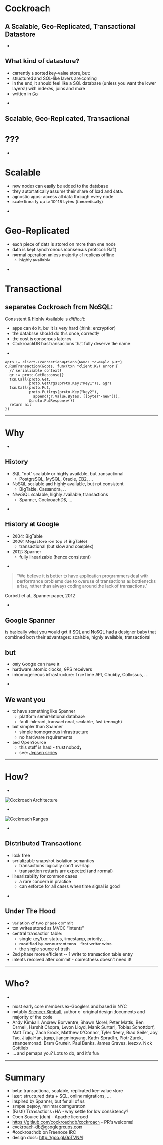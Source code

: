 # Cockroach

## A Scalable, Geo-Replicated, Transactional Datastore

-

## What kind of datastore?

* currently a sorted key-value store, but:
* structured and SQL-like layers are coming
* in the end, it should feel like a SQL database (unless you want the lower
layers!) with indexes, joins and more
* written in [Go](http://golang.org)


-

## Scalable, Geo-Replicated, Transactional

# ???

-

# Scalable
* new nodes can easily be added to the database
* they automatically assume their share of load and data.
* agnostic apps: access all data through every node
* scale linearly up to 10^18 bytes (theoretically)


-

# Geo-Replicated
* each piece of data is stored on more than one node
* data is kept synchronous (consensus protocol: Raft)
* normal operation unless majority of replicas offline
  * highly available


-

# Transactional

## separates Cockroach from NoSQL:

Consistent & Highly Available is *difficult*:

* apps can do it, but it is very hard (think: encryption)
* the database should do this once, correctly
* the cost is consensus latency
* CockroachDB has transactions that fully deserve the name


-

```
opts := client.TransactionOptions{Name: "example put"}
c.RunTransaction(&opts, func(txn *client.KV) error {
  // serializable context!
  gr := proto.GetResponse{}
  txn.Call(proto.Get,
           proto.GetArgs(proto.Key("key1")), &gr)
  txn.Call(proto.Put,
           proto.PutArgs(proto.Key("key2"),
             append(gr.Value.Bytes, []byte("-new"))),
           &proto.PutResponse{})
  return nil
})
```


---

# Why


-

## History

* SQL "not" scalable or highly available, but transactional
  * PostgreSQL, MySQL, Oracle, DB2, ...
* NoSQL scalable and highly available, but not consistent
  * BigTable, Cassandra, ...
* NewSQL scalable, highly available, transactions
  * Spanner, CockroachDB, ...


-

## History at Google

* 2004: BigTable
* 2006: Megastore (on top of BigTable)
  * transactional (but slow and complex)
* 2012: Spanner
  * fully linearizable (hence consistent)


-

>“We believe it is better to have application programmers deal with performance problems due to overuse of transactions as bottlenecks arise, rather than always coding around the lack of transactions.”

Corbett et al., Spanner paper, 2012


-

## Google Spanner

is basically what you would get if SQL and NoSQL had a designer baby that combined
both their advantages: scalable, highly available, transactional

## but

* only Google can have it
* hardware: atomic clocks, GPS receivers
* inhomogeneous infrastructure: TrueTime API, Chubby, Collossus, ...


-

## We want you

* to have something like Spanner
  * platform semirelational database
  * fault-tolerant, transactional, scalable, fast (enough)
* but simpler than Spanner
  * simple homogenous infrastructure
  * no hardware requirements
* and OpenSource
  * this stuff is hard - trust nobody
  * see: [Jepsen series](https://github.com/aphyr/jepsen)


---

# How?


-

![Cockroach Architecture](images/arch.png "Architecture")


-

![Cockroach Ranges](images/range.png "Ranges")


-

## Distributed Transactions
* lock free
* serializable snapshot isolation semantics
  * transactions logically don't overlap
  * transaction restarts are expected (and normal)
* linearizability for common cases
  * a rare concern in practice
  * can enforce for all cases when time signal is good


-

## Under The Hood
* variation of two phase commit
* txn writes stored as MVCC “intents”
* central transaction table:
  * single key/txn: status, timestamp, priority, ...
  * modified by concurrent txns - first writer wins
  * the single source of truth
* 2nd phase more efficient -- 1 write to transaction table entry
* intents resolved after commit - correctness doesn't need it!


---

# Who?


-

* most early core members ex-Googlers and based in NYC
* notably [Spencer Kimball](https://github.com/spencerkimball), author of original design documents and majority of the code
* Andy Kimball, Andrew Bonventre, Shawn Morel, Peter Mattis, Ben Darnell, Harshit Chopra, Levon Lloyd, Manik Surtani, Tobias Schottdorf, Matt Tracy, Zach Brock, Matthew O'Connor, Tyler Neely, Brad Seiler, Joy Tao, Jiajia Han, jqmp, jiangmingyang, Kathy Spradlin, Piotr Zurek, strangemonad, Bram Gruneir, Paul Banks, James Graves, joezxy, Nick Gottlieb
* ... and perhaps you? Lots to do, and it's fun


---

# Summary
* beta: transactional, scalable, replicated key-value store
* later: structured data + SQL, online migrations, ...
* inspired by Spanner, but for all of us
* simple deploy, minimal configuration
* (Fast!) Transactions+HA - why settle for low consistency?
* Open Source (duh) - Apache licensed
* https://github.com/cockroachdb/cockroach - PR's welcome!
* cockroach-db@googlegroups.com
* \#cockroachdb on Freenode IRC
* design docs: http://goo.gl/0pTVNM
